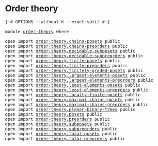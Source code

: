 # Order theory

<pre class="Agda"><a id="25" class="Symbol">{-#</a> <a id="29" class="Keyword">OPTIONS</a> <a id="37" class="Pragma">--without-K</a> <a id="49" class="Pragma">--exact-split</a> <a id="63" class="Symbol">#-}</a>

<a id="68" class="Keyword">module</a> <a id="75" href="order-theory.html" class="Module">order-theory</a> <a id="88" class="Keyword">where</a>

<a id="95" class="Keyword">open</a> <a id="100" class="Keyword">import</a> <a id="107" href="order-theory.chains-posets.html" class="Module">order-theory.chains-posets</a> <a id="134" class="Keyword">public</a>
<a id="141" class="Keyword">open</a> <a id="146" class="Keyword">import</a> <a id="153" href="order-theory.chains-preorders.html" class="Module">order-theory.chains-preorders</a> <a id="183" class="Keyword">public</a>
<a id="190" class="Keyword">open</a> <a id="195" class="Keyword">import</a> <a id="202" href="order-theory.decidable-subposets.html" class="Module">order-theory.decidable-subposets</a> <a id="235" class="Keyword">public</a>
<a id="242" class="Keyword">open</a> <a id="247" class="Keyword">import</a> <a id="254" href="order-theory.decidable-subpreorders.html" class="Module">order-theory.decidable-subpreorders</a> <a id="290" class="Keyword">public</a>
<a id="297" class="Keyword">open</a> <a id="302" class="Keyword">import</a> <a id="309" href="order-theory.finite-posets.html" class="Module">order-theory.finite-posets</a> <a id="336" class="Keyword">public</a>
<a id="343" class="Keyword">open</a> <a id="348" class="Keyword">import</a> <a id="355" href="order-theory.finite-preorders.html" class="Module">order-theory.finite-preorders</a> <a id="385" class="Keyword">public</a>
<a id="392" class="Keyword">open</a> <a id="397" class="Keyword">import</a> <a id="404" href="order-theory.finitely-graded-posets.html" class="Module">order-theory.finitely-graded-posets</a> <a id="440" class="Keyword">public</a>
<a id="447" class="Keyword">open</a> <a id="452" class="Keyword">import</a> <a id="459" href="order-theory.largest-elements-posets.html" class="Module">order-theory.largest-elements-posets</a> <a id="496" class="Keyword">public</a>
<a id="503" class="Keyword">open</a> <a id="508" class="Keyword">import</a> <a id="515" href="order-theory.largest-elements-preorders.html" class="Module">order-theory.largest-elements-preorders</a> <a id="555" class="Keyword">public</a>
<a id="562" class="Keyword">open</a> <a id="567" class="Keyword">import</a> <a id="574" href="order-theory.least-elements-posets.html" class="Module">order-theory.least-elements-posets</a> <a id="609" class="Keyword">public</a>
<a id="616" class="Keyword">open</a> <a id="621" class="Keyword">import</a> <a id="628" href="order-theory.least-elements-preorders.html" class="Module">order-theory.least-elements-preorders</a> <a id="666" class="Keyword">public</a>
<a id="673" class="Keyword">open</a> <a id="678" class="Keyword">import</a> <a id="685" href="order-theory.locally-finite-posets.html" class="Module">order-theory.locally-finite-posets</a> <a id="720" class="Keyword">public</a>
<a id="727" class="Keyword">open</a> <a id="732" class="Keyword">import</a> <a id="739" href="order-theory.maximal-chains-posets.html" class="Module">order-theory.maximal-chains-posets</a> <a id="774" class="Keyword">public</a>
<a id="781" class="Keyword">open</a> <a id="786" class="Keyword">import</a> <a id="793" href="order-theory.maximal-chains-preorders.html" class="Module">order-theory.maximal-chains-preorders</a> <a id="831" class="Keyword">public</a>
<a id="838" class="Keyword">open</a> <a id="843" class="Keyword">import</a> <a id="850" href="order-theory.planar-binary-trees.html" class="Module">order-theory.planar-binary-trees</a> <a id="883" class="Keyword">public</a>
<a id="890" class="Keyword">open</a> <a id="895" class="Keyword">import</a> <a id="902" href="order-theory.posets.html" class="Module">order-theory.posets</a> <a id="922" class="Keyword">public</a>
<a id="929" class="Keyword">open</a> <a id="934" class="Keyword">import</a> <a id="941" href="order-theory.preorders.html" class="Module">order-theory.preorders</a> <a id="964" class="Keyword">public</a>
<a id="971" class="Keyword">open</a> <a id="976" class="Keyword">import</a> <a id="983" href="order-theory.subposets.html" class="Module">order-theory.subposets</a> <a id="1006" class="Keyword">public</a>
<a id="1013" class="Keyword">open</a> <a id="1018" class="Keyword">import</a> <a id="1025" href="order-theory.subpreorders.html" class="Module">order-theory.subpreorders</a> <a id="1051" class="Keyword">public</a>
<a id="1058" class="Keyword">open</a> <a id="1063" class="Keyword">import</a> <a id="1070" href="order-theory.total-posets.html" class="Module">order-theory.total-posets</a> <a id="1096" class="Keyword">public</a>
<a id="1103" class="Keyword">open</a> <a id="1108" class="Keyword">import</a> <a id="1115" href="order-theory.total-preorders.html" class="Module">order-theory.total-preorders</a> <a id="1144" class="Keyword">public</a>
</pre>
